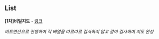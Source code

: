 List
-----

**[1차]비밀지도** - [링크](https://programmers.co.kr/learn/courses/30/lessons/17681)

*비트연산으로 진행하여 각 배열을 따로따로 검사하지 않고 같이 검사하며 지도 완성*
